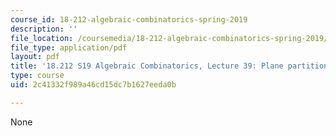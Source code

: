 ```yaml
---
course_id: 18-212-algebraic-combinatorics-spring-2019
description: ''
file_location: /coursemedia/18-212-algebraic-combinatorics-spring-2019/2c41332f989a46cd15dc7b1627eeda0b_MIT18_212S19_lec39.pdf
file_type: application/pdf
layout: pdf
title: '18.212 S19 Algebraic Combinatorics, Lecture 39: Plane partitions and more'
type: course
uid: 2c41332f989a46cd15dc7b1627eeda0b

---
```

None